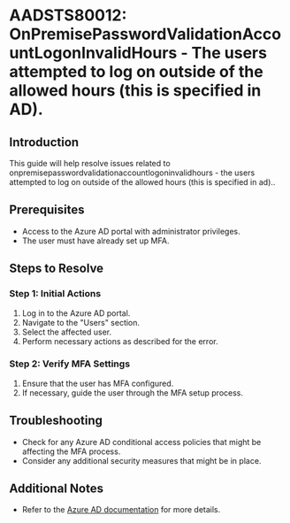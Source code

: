 # AADSTS80012: OnPremisePasswordValidationAccountLogonInvalidHours - The users attempted to log on outside of the allowed hours (this is specified in AD).

## Introduction
This guide will help resolve issues related to onpremisepasswordvalidationaccountlogoninvalidhours - the users attempted to log on outside of the allowed hours (this is specified in ad)..

## Prerequisites
- Access to the Azure AD portal with administrator privileges.
- The user must have already set up MFA.

## Steps to Resolve

### Step 1: Initial Actions
1. Log in to the Azure AD portal.
2. Navigate to the "Users" section.
3. Select the affected user.
4. Perform necessary actions as described for the error.

### Step 2: Verify MFA Settings
1. Ensure that the user has MFA configured.
2. If necessary, guide the user through the MFA setup process.

## Troubleshooting
- Check for any Azure AD conditional access policies that might be affecting the MFA process.
- Consider any additional security measures that might be in place.

## Additional Notes
- Refer to the [Azure AD documentation](https://learn.microsoft.com/en-us/azure/active-directory/) for more details.
